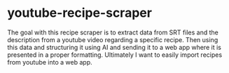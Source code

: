 # youtube-recipe-scraper
The goal with this recipe scraper is to extract data from SRT files and the description from a youtube video regarding a specific recipe. Then using this data and structuring it using AI and sending it to a web app where it is presented in a proper formatting. Ultimately I want to easily import recipes from youtube into a web app.
